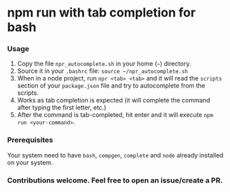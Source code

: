 # npm run with tab completion for bash

### Usage

1. Copy the file `npr_autocomplete.sh` in your home (`~`) directory.
2. Source it in your `.bashrc` file: `source ~/npr_autocomplete.sh`
3. When in a node project, run `npr <tab> <tab>` and it will read the `scripts` section of your `package.json` file and try to autocomplete from the scripts.
4. Works as tab completion is expected (it will complete the command after typing the first letter, etc.)
5. After the command is tab-completed, hit enter and it will execute `npm run <your-command>`.

### Prerequisites

Your system need to have `bash`, `compgen`, `complete` and `node` already installed on your system.

### Contributions welcome. Feel free to open an issue/create a PR.
